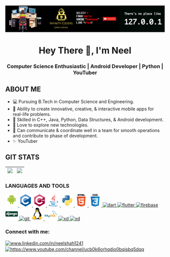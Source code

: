 <!-- - 👋 Hi, I’m @neelrshah
- 👀 I’m interested in Android Development and Python
- 🌱 I’m currently Doing Btech in cse 
- 📫 How to reach me ... www.linkedin.com/in/neel-shah-029650190 
 -->
<!---
neelrshah/neelrshah is a ✨ special ✨ repository because its `README.md` (this file) appears on your GitHub profile.
You can click the Preview link to take a look at your changes.
--->

<a href="https://www.youtube.com/channel/UCB0k6orHQDio0bqIsBQ5dQQ"><img align="center" src="https://github.com/neelrshah/neelrshah/blob/main/Youtube%20Banner.png"/></a>
<h1 align="center">Hey There 👋, I'm Neel</h1>
<h3 align="center">Computer Science Enthusiastic | Android Developer | Python | YouTuber</h3>   

## ABOUT ME
- 💻 Pursuing B.Tech in Computer Science and Engineering.
- 📱  Ability to create innovative, creative, & interactive mobile apps for real-life problems.
- 🥉 Skilled in C++, Java, Python, Data Structures, & Android development.
- 🤍 Love to explore new technologies.
- 💪 Can communicate & coordinate well in a team for smooth operations and contribute to phase of development.
- ✨ YouTuber


## GIT STATS
<img src="https://github-readme-stats.vercel.app/api?username=neelrshah&&show_icons=true&count_private=true&theme=radical"/>|<img src="https://github-readme-streak-stats.herokuapp.com/?user=neelrshah&theme=radical"/>|
|---|---|


<!---
<h3 align="left">Languages and Tools:</h3>
 --->

### LANGUAGES AND TOOLS

<p align="left"> 
<a href="https://developer.android.com" target="_blank"> <img src="https://raw.githubusercontent.com/devicons/devicon/master/icons/android/android-original-wordmark.svg" alt="android" width="40" height="40"/> </a> 
 <a href="https://www.cprogramming.com/" target="_blank"> <img src="https://raw.githubusercontent.com/devicons/devicon/master/icons/c/c-original.svg" alt="c" width="40" height="40"/> </a> 
 <a href="https://www.w3schools.com/cpp/" target="_blank"> <img src="https://raw.githubusercontent.com/devicons/devicon/master/icons/cplusplus/cplusplus-original.svg" alt="cplusplus" width="40" height="40"/> </a> 
  <a href="https://www.java.com" target="_blank"> <img src="https://raw.githubusercontent.com/devicons/devicon/master/icons/java/java-original.svg" alt="java" width="40" height="40"/> </a> 
  <a href="https://www.python.org" target="_blank"> <img src="https://raw.githubusercontent.com/devicons/devicon/master/icons/python/python-original.svg" alt="python" width="40" height="40"/> </a>
  <a href="https://www.w3.org/html/" target="_blank"> <img src="https://raw.githubusercontent.com/devicons/devicon/master/icons/html5/html5-original-wordmark.svg" alt="html5" width="40" height="40"/> </a> 
 <a href="https://www.w3schools.com/css/" target="_blank"> <img src="https://raw.githubusercontent.com/devicons/devicon/master/icons/css3/css3-original-wordmark.svg" alt="css3" width="40" height="40"/> </a> 
 <a href="https://dart.dev" target="_blank"> <img src="https://www.vectorlogo.zone/logos/dartlang/dartlang-icon.svg" alt="dart" width="40" height="40"/> </a> 
  <a href="https://flutter.dev" target="_blank"> <img src="https://www.vectorlogo.zone/logos/flutterio/flutterio-icon.svg" alt="flutter" width="40" height="40"/> </a> 
  <a href="https://firebase.google.com/" target="_blank"> <img src="https://www.vectorlogo.zone/logos/firebase/firebase-icon.svg" alt="firebase" width="40" height="40"/> </a>
 <a href="https://www.djangoproject.com/" target="_blank"> <img src="https://raw.githubusercontent.com/devicons/devicon/master/icons/django/django-original.svg" alt="django" width="40" height="40"/> </a> 
 <a href="https://git-scm.com/" target="_blank"> <img src="https://www.vectorlogo.zone/logos/git-scm/git-scm-icon.svg" alt="git" width="40" height="40"/> </a> 
 <a href="https://www.linux.org/" target="_blank"> <img src="https://raw.githubusercontent.com/devicons/devicon/master/icons/linux/linux-original.svg" alt="linux" width="40" height="40"/> </a> 
 <a href="https://www.mysql.com/" target="_blank"> <img src="https://raw.githubusercontent.com/devicons/devicon/master/icons/mysql/mysql-original-wordmark.svg" alt="mysql" width="40" height="40"/> </a> 
<!--  <a href="https://www.adobe.com/products/xd.html" target="_blank"> <img src="https://cdn.worldvectorlogo.com/logos/adobe-xd.svg" alt="xd" width="40" height="40"/> 
 </a>  -->
<a href="https://www.adobe.com/products/photoshop.html" target="_blank"> <img src="https://cdn.worldvectorlogo.com/logos/photoshop-cc-4.svg" alt="xd" width="40" height="40"/> </a>
<a href="https://www.adobe.com/products/premierepro.html" target="_blank"> <img src="https://cdn.worldvectorlogo.com/logos/premiere-cc.svg" alt="xd" width="40" height="40"/> </a> 
</p>

<h3 align="left">Connect with me:</h3>
<p align="left">
<a href="https://www.linkedin.com/in/neelshah1241/" target="blank"><img align="center" src="https://raw.githubusercontent.com/rahuldkjain/github-profile-readme-generator/master/src/images/icons/Social/linked-in-alt.svg" alt="www.linkedin.com/in/neelshah1241" height="30" width="40" /></a>
<a href="https://www.youtube.com/channel/UCB0k6orHQDio0bqIsBQ5dQQ" target="blank"><img align="center" src="https://raw.githubusercontent.com/rahuldkjain/github-profile-readme-generator/master/src/images/icons/Social/youtube.svg" alt="https://www.youtube.com/channel/ucb0k6orhqdio0bqisbq5dqq" height="30" width="40" /></a>
</p>
